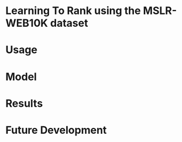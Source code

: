 # Learning To Rank using the MSLR-WEB10K dataset

# Usage

# Model

# Results

# Future Development

